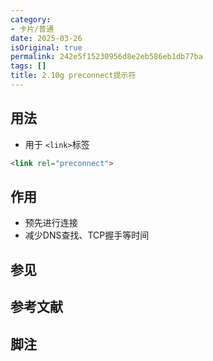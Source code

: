 ```yaml
---
category:
- 卡片/普通
date: 2025-03-26
isOriginal: true
permalink: 242e5f15230956d8e2eb586eb1db77ba
tags: []
title: 2.10g preconnect提示符
---
```

## 用法
- 用于 `<link>`标签
```html
<link rel="preconnect">
```


## 作用
- 预先进行连接
- 减少DNS查找、TCP握手等时间

## 参见
## 参考文献
## 脚注

